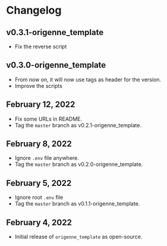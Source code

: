 # Changelog

## v0.3.1-origenne_template
- Fix the reverse script

## v0.3.0-origenne_template
- From now on, it will now use tags as header for the version.
- Improve the scripts

## February 12, 2022
- Fix some URLs in README.
- Tag the `master` branch as v0.2.1-origenne_template.

## February 8, 2022
- Ignore `.env` file anywhere.
- Tag the `master` branch as v0.2.0-origenne_template.

## February 5, 2022
- Ignore root `.env` file
- Tag the `master` branch as v0.1.1-origenne_template.

## February 4, 2022
- Initial release of `origenne_template` as open-source.
